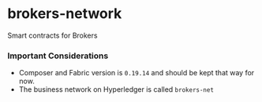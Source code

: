 # brokers-network
Smart contracts for Brokers

### Important Considerations
- Composer and Fabric version is `0.19.14` and should be kept that way for now.
- The business network on Hyperledger is called `brokers-net`
